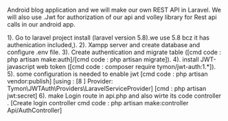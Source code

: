 Android blog application and we will make our own REST API in Laravel.
We will also use .Jwt for authorization of our api and volley library for Rest api calls in our android app.

1). Go to laravel project install (laravel version 5.8).we use 5.8 bcz it has authenication included,).
2). Xampp server and create database and configure .env file.
3). Create authentication and migrate table ([cmd code : php artisan make:auth]/[cmd code : php artisan migrate]).
4). install JWT-javascript web token ([cmd code : composer require tymon/jwt-auth:1.*]).
5). some configuration is needed to enable jwt 
	[cmd code : php artisan vendor:publish]
	[using : [8 ] Provider: Tymon\JWTAuth\Providers\LaravelServiceProvider]
	[cmd : php artisan jwt:secret]
6). make Login route in api.php and also wirte its code controller .
    [Create login controller cmd code : php artisan make:controller Api/AuthController]
